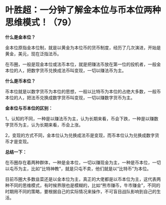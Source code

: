 # 叶胜超：一分钟了解金本位与币本位两种思维模式！（79）

**什么是金本位？**



金本位原指金本位制，就是以黄金为本位币的货币制度，经历了几次演进，开始是黄金，美元，现在泛指法币。



在币圈，一般是现金本位或法币本位，就是把赚法币放在第一位的投机者，一般金本位的人，把数字货币兑换成法币叫变现，一切以赚法币为主。



**什么是币本位？**



币本位就是以数字货币为本位的思想，一般以比特币为本位的占绝大多数，一般币本位的人，把法币兑换成数字货币叫变现，一切以赚数字货币为主。



**金本位与币本位的区别：**



1，认知的不同，一种是以赚法币为主，认为长期来看，币会下跌，一种是以赚数字货币为主，认为长期来看，币会上涨。



2，变现的方式不同，金本位认为兑换成法币是变现，而币本位认为兑换成数字货币才是变现。



**总结一下：**



在币圈存在着两种群体，一种是金本位，一切以赚现金为主，一种是币本位，一切以屯币为主，比如“比特神教”，就是只屯不卖，他们就是以“比特币”为本位。



目前币圈大多数韭菜还是以金本位为主，真正的大佬都是以币本位为主，这代表两种不同的思维模式，有时候界限也是模糊的，比如“熊市赚币，牛市赚金”，不同的时期用不同的策略，要根据自己的实际情况来操作，不可盲目战队影响到自己的生活。
